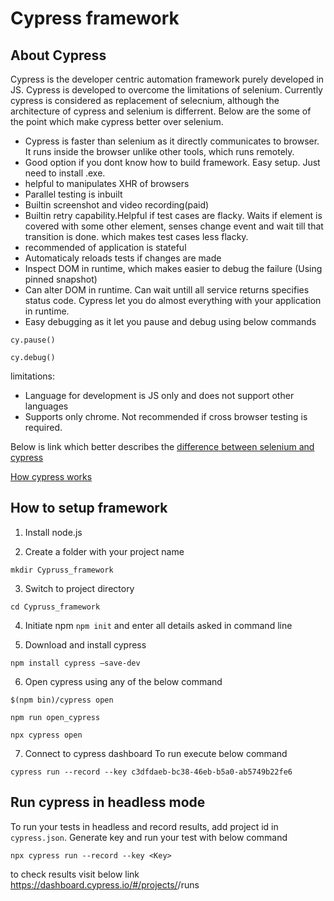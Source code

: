 # Cypress framework

## About Cypress

Cypress is the developer centric automation framework purely developed in JS. Cypress is developed to overcome the limitations of selenium. Currently cypress is considered as replacement of selecnium, although the architecture of cypress and selenium is differrent. Below are the some of the point which make cypress better over selenium.
- Cypress is faster than selenium as it directly communicates to browser. It runs inside the browser unlike other tools, which runs remotely.
- Good option if you dont know how to build framework. Easy setup. Just need to install .exe.
- helpful to manipulates XHR of browsers
- Parallel testing is inbuilt
- Builtin screenshot and video recording(paid)
- Builtin retry capability.Helpful if test cases are flacky. Waits if element is covered with some other element, senses change event and wait till that transition is done. which makes test cases less flacky.
- recommended of application is stateful
- Automaticaly reloads tests if changes are made
- Inspect DOM in runtime, which makes easier to debug the failure (Using pinned snapshot)
- Can alter DOM in runtime. Can wait untill all service returns specifies status code. Cypress let you do almost everything with your application in runtime.
- Easy debugging as it let you pause and debug using below commands

 ```
 cy.pause()
 ```

 ```
 cy.debug()
 ```

limitations:
 - Language for development is JS only and does not support other languages
 - Supports only chrome. Not recommended if cross browser testing is required.
 
 Below is link which better describes the [difference between selenium and cypress](https://crossbrowsertesting.com/blog/test-automation/selenium-vs-cypress/)
 
 [How cypress works](https://www.cypress.io/how-it-works/)

## How to setup framework

  1. Install node.js

  2. Create a folder with your project name

```
mkdir Cypruss_framework
```

  3. Switch to project directory 

```
cd Cypruss_framework
```

  4. Initiate npm `npm init` and enter all details asked in command line

  5. Download and install cypress 

```
npm install cypress —save-dev
```

  6. Open cypress using any of the below command

```
$(npm bin)/cypress open
```

```
npm run open_cypress
```

```
npx cypress open
```

  7. Connect to cypress dashboard
  To run execute below command

```
cypress run --record --key c3dfdaeb-bc38-46eb-b5a0-ab5749b22fe6
```

## Run cypress in headless mode

To run your tests in headless and record results, add project id in `cypress.json`. Generate key and run your test with below command

```
npx cypress run --record --key <Key>
```
to check results visit below link
https://dashboard.cypress.io/#/projects/<ProjectId>/runs

